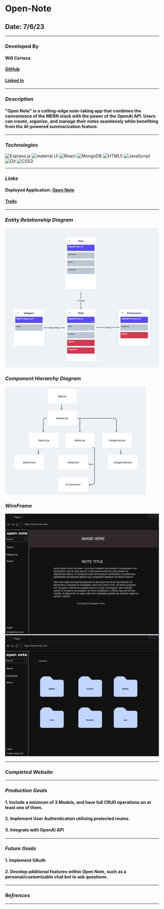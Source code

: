# Open-Note

## Date: 7/6/23

---

### **Developed By**

#### Will Certeza

#### [GitHub](https://github.com/wcerteza)

#### [Linked In](https://github.com/wcerteza)

---

### **_Description_**

#### "Open Note" is a cutting-edge note-taking app that combines the convenience of the MERN stack with the power of the OpenAI API. Users can create, organize, and manage their notes seamlessly while benefiting from the AI-powered summarization feature.

---

### **_Technologies_**

![Express.js](https://img.shields.io/badge/express.js-%23404d59.svg?style=for-the-badge&logo=express&logoColor=%2361DAFB)
![material Ui](https://img.shields.io/badge/Material--UI-0081CB?style=for-the-badge&logo=material-ui&logoColor=white)
![React](https://img.shields.io/badge/react-%2320232a.svg?style=for-the-badge&logo=react&logoColor=%2361DAFB)
![MongoDB](https://img.shields.io/badge/MongoDB-%234ea94b.svg?style=for-the-badge&logo=mongodb&logoColor=white)
![HTML5](https://img.shields.io/badge/html5-%23E34F26.svg?style=for-the-badge&logo=html5&logoColor=white)
![JavaScript](https://img.shields.io/badge/javascript-%23323330.svg?style=for-the-badge&logo=javascript&logoColor=%23F7DF1E)
![Git](https://img.shields.io/badge/git-%23F05033.svg?style=for-the-badge&logo=git&logoColor=white)
![CSS3](https://img.shields.io/badge/css3-%231572B6.svg?style=for-the-badge&logo=css3&logoColor=white)

---

### **_Links_**

#### Deployed Application: [Open Note]()

#### [Trello](https://trello.com/b/NULXNmDc/open-note)

---

### **_Entity Relationship Diagram_**

![](images/ERD.png)

### **_Component Hierarchy Diagram_**

![](images/CHD.png)

### **_WireFrame_**

![](images/WF1.png)
![](images/WF2.png)

---

### **_Completed Website_**

---

### **_Production Goals_**

#### 1. Include a minimum of 3 Models, and have full CRUD operations on at least one of them.

#### 2. Implement User Authentication utilizing protected routes.

#### 3. Integrate with OpenAI API

---

### **_Future Goals_**

#### 1. Implement OAuth

#### 2. Develop additional features within Open Note, such as a personal/customizable chat bot to ask questions.

---

### **_Refrences_**

---
